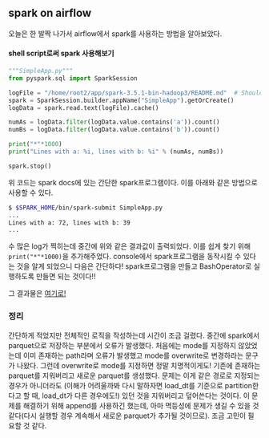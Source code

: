 ## spark on airflow

오늘은 한 발짝 나가서 airflow에서 spark를 사용하는 방법을 알아보았다.

#### shell script로써 spark 사용해보기

```python
"""SimpleApp.py"""
from pyspark.sql import SparkSession

logFile = "/home/root2/app/spark-3.5.1-bin-hadoop3/README.md"  # Should be some file on your system
spark = SparkSession.builder.appName("SimpleApp").getOrCreate()
logData = spark.read.text(logFile).cache()

numAs = logData.filter(logData.value.contains('a')).count()
numBs = logData.filter(logData.value.contains('b')).count()

print("*"*1000)
print("Lines with a: %i, lines with b: %i" % (numAs, numBs))

spark.stop()
```
위 코드는 spark docs에 있는 간단한 spark프로그램이다. 이를 아래와 같은 방법으로 사용할 수 있다.

```bash
$ $SPARK_HOME/bin/spark-submit SimpleApp.py
...
Lines with a: 72, lines with b: 39
...
```
수 많은 log가 찍히는데 중간에 위와 같은 결과값이 출력되었다. 이를 쉽게 찾기 위해 `print("*"*1000)`을 추가해주었다. console에서 spark프로그램을 동작시킬 수 있다는 것을 알게 되었으니 다음은 간단하다! spark프로그램을 만들고 BashOperator로 실행하도록 만들면 되는 것이다!!

그 결과물은 [여기로!](https://github.com/Mingk42/mingk42_airflow_pyspark)

### 정리

간단하게 적었지만 전체적인 로직을 작성하는데 시간이 조금 걸렸다. 중간에 spark에서 parquet으로 저장하는 부분에서 오류가 발생했다. 처음에는 mode를 지정하지 않았었는데 이미 존재하는 path라며 오류가 발생했고 mode를 overwrite로 변경하라는 문구가 나왔다. 그런데 overwrite로 mode를 지정하면 정말 치명적이게도! 기존에 존재하는 parquet를 지워버리고 새로운 parquet를 생성했다. 문제는 이게 같은 경로로 지정되는 경우가 아니더라도 (이해가 어려울까봐 다시 말하자면 load_dt를 기준으로 partition한다고 할 때, load_dt가 다른 경우에도!) 있던 것을 지워버리고 덮어쓴다는 것이다. 이 문제를 해결하기 위해 append를 사용하긴 했는데, 아마 멱등성에 문제가 생길 수 있을 것 같다(다시 실행할 경우 계속해서 새로운 parquet가 추가될 것이므로). 조금 고민이 필요할 것 같다. 
